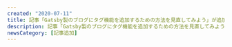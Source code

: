 ```yaml
---
created: "2020-07-11"
title: 記事「Gatsby製のブログにタグ機能を追加するための方法を見直してみよう」が追加されました
description: 記事「Gatsby製のブログにタグ機能を追加するための方法を見直してみよう」が追加されました。
newsCategory: [記事追加]
---
```

